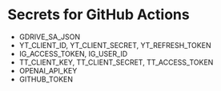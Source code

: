 # Secrets for GitHub Actions
- GDRIVE_SA_JSON
- YT_CLIENT_ID, YT_CLIENT_SECRET, YT_REFRESH_TOKEN
- IG_ACCESS_TOKEN, IG_USER_ID
- TT_CLIENT_KEY, TT_CLIENT_SECRET, TT_ACCESS_TOKEN
- OPENAI_API_KEY
- GITHUB_TOKEN
